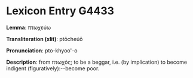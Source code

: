 # Lexicon Entry G4433

**Lemma**: πτωχεύω

**Transliteration (xlit)**: ptōcheúō

**Pronunciation**: pto-khyoo'-o

**Description**:
from πτωχός; to be a beggar, i.e. (by implication) to become indigent (figuratively):--become poor.
